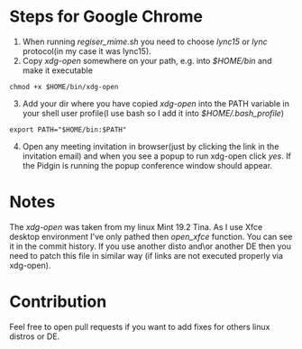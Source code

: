 # Steps for Google Chrome

1. When running *regiser_mime.sh* you need to choose *lync15* or *lync* protocol(in my case it was lync15).
2. Copy *xdg-open* somewhere on your path, e.g. into *$HOME/bin* and make it executable
```
chmod +x $HOME/bin/xdg-open
```
3. Add your dir where you have copied *xdg-open* into the PATH variable in your shell user profile(I use bash so I add it into *$HOME/.bash_profile*)
```
export PATH="$HOME/bin:$PATH"
```
4. Open any meeting invitation in browser(just by clicking the link in the invitation email) and when you see a popup to run xdg-open click *yes*. If the Pidgin is running the popup conference window should appear.

# Notes
The *xdg-open* was taken from my linux Mint 19.2 Tina. 
As I use Xfce desktop environment I've only pathed then *open_xfce* function. You can see it in the commit history.
If you use another disto and\or another DE then you need to patch this file in similar way (if links are not executed properly via xdg-open).

# Contribution
Feel free to open pull requests if you want to add fixes for others linux distros or DE.
